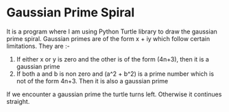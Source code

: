 # Gaussian Prime Spiral
It is a program where I am using Python Turtle library to draw the gaussian prime spiral.
Gaussian primes are of the form x + iy which follow certain limitations. They are :-

1. If either x or y is zero and the other is of the form (4n+3), then it is a gaussian prime
2. If both a and b is non zero and (a^2 + b^2) is a prime number which is not of the form 4n+3. Then it is also a gaussian prime

If we encounter a gaussian prime the turtle turns left. Otherwise it continues straight.
